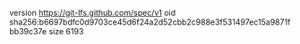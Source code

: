 version https://git-lfs.github.com/spec/v1
oid sha256:b6697bdfc0d9703ce45d6f24a2d52cbb2c988e3f531497ec15a9871fbb39c37e
size 6193
